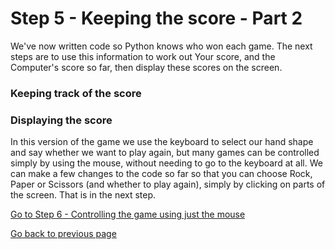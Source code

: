 # Step 5 - Keeping the score - Part 2

We've now written code so Python knows who won each game. The next steps are to use this information to work out Your score, and the Computer's score so far, then display these scores on the screen.

### Keeping track of the score


### Displaying the score


In this version of the game we use the keyboard to select our hand shape and say whether we want to play again, but many games can be controlled simply by using the mouse, without needing to go to the keyboard at all. We can make a few changes to the code so far so that you can choose Rock, Paper or Scissors (and whether to play again), simply by clicking on parts of the screen. That is in the next step.

[Go to Step 6 - Controlling the game using just the mouse](../Step6-Mouse-control)

[Go back to previous page](README.md)
